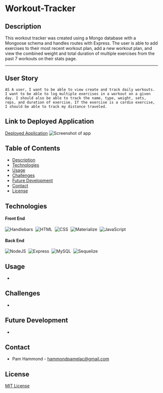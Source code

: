 # Workout-Tracker

## Description

This workout tracker was created using a Mongo database with a Mongoose schema and handles routes with Express. The user is able to add exercises to their most recent workout plan, add a new workout plan, and view the combined weight and total duration of multiple exercises from the past 7 workouts on their stats page.

<!-- The application uses the [express-handlebars](https://www.npmjs.com/package/express-handlebars) package to implement Handlebars.js for Views, the [MySQL2](https://www.npmjs.com/package/mysql2) and [Sequelize](https://www.npmjs.com/package/sequelize) packages to connect to a MySQL database for Models, and an [Express.js](https://expressjs.com/) API for Controllers. -->

---

## User Story

```
AS A user, I want to be able to view create and track daily workouts. I want to be able to log multiple exercises in a workout on a given day. I should also be able to track the name, type, weight, sets, reps, and duration of exercise. If the exercise is a cardio exercise, I should be able to track my distance traveled.
```

## Link to Deployed Application

[Deployed Application]()
![Screenshot of app]()

## Table of Contents

- [Description](#description)
- [Technologies](#technologies)
- [Usage](#usage)
- [Challenges](#challenges)
- [Future Development](#future-development)
- [Contact](#contact)
- [License](#license)

## Technologies

#### Front End

![Handlebars](https://img.shields.io/badge/Handlebars.js-f0772b?style=for-the-badge&logo=handlebars&logoColor=white)&nbsp;
![HTML](https://img.shields.io/badge/HTML5-E34F26?style=for-the-badge&logo=html5&logoColor=white)&nbsp;
![CSS](https://img.shields.io/badge/CSS3-1572B6?style=for-the-badge&logo=css3&logoColor=white)&nbsp;
![Materialize](https://img.shields.io/badge/-materialize--css-ff69b4?style=for-the-badge&logo=materialize--css&logoColor=white)&nbsp;
![JavaScript](https://img.shields.io/badge/javascript-%23323330.svg?style=for-the-badge&logo=javascript&logoColor=%23F7DF1E)

#### Back End

![NodeJS](https://img.shields.io/badge/node.js-6DA55F?style=for-the-badge&logo=node.js&logoColor=white)&nbsp;
![Express](https://img.shields.io/badge/Express.js-000000?style=for-the-badge&logo=express&logoColor=white)&nbsp;
![MySQL](https://img.shields.io/badge/MySQL-coral?style=for-the-badge&logo=mysql&logoColor=darkblue)&nbsp;
![Sequelize](https://img.shields.io/badge/Sequelize-blue?style=for-the-badge&logo=Sequelize)&nbsp;

## Usage

-

## Challenges

-

## Future Development

-

## Contact

- Pam Hammond - [hammondpamelac@gmail.com](mailto:hammondpamelac@gmail.com)

## License

[MIT License](https://opensource.org/licenses/MIT)
